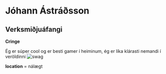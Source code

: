 # Jóhann Ástráðsson
## Verksmiðjuáfangi
__Cringe__


Ég er súper cool og er besti gamer í heiminum, ég er líka klárasti nemandi í veröldinni
![swag](https://cdn.discordapp.com/attachments/897784403323928606/950863944526987264/tCtImg-XebOB4sZS6MM6mYK0KlogNJP7r9ewbGvcMWY.png)

**location** = nálægt
